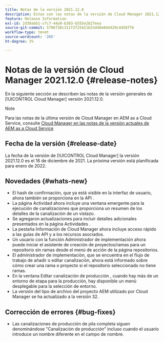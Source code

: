 ```yaml
---
title: Notas de la versión 2021.12.0
description: Estas son las notas de la versión de Cloud Manager 2021.12.0.
feature: Release Information
exl-id: 2d38abb1-cfc7-44a9-b303-b555e2827eea
source-git-commit: 5796f30c311f2f25421b53d40e0d4429c4458ff6
workflow-type: tm+mt
source-wordcount: '265'
ht-degree: 3%

---
```


# Notas de la versión de Cloud Manager 2021.12.0 {#release-notes}

En la siguiente sección se describen las notas de la versión generales de [!UICONTROL Cloud Manager] versión 2021.12.0.

>[!NOTE]
>
>Para las notas de la última versión de Cloud Manager en AEM as a Cloud Service, consulte [Cloud Manager en las notas de la versión actuales de AEM as a Cloud Service](https://experienceleague.adobe.com/docs/experience-manager-cloud-service/content/implementing/using-cloud-manager/release-notes-cloud-manager/release-notes-cm-current.html)

## Fecha de la versión {#release-date}

La fecha de la versión de [!UICONTROL Cloud Manager] la versión 2021.12.0 es el 16 de diciembre de 2021. La próxima versión está planificada para enero de 2022.

## Novedades {#whats-new}

* El hash de confirmación, que ya está visible en la interfaz de usuario, ahora también se proporciona en la API .
* La página Actividad ahora incluye una ventana emergente para la ejecución de canalizaciones que proporciona un resumen de los detalles de la canalización de un vistazo.
* Se agregaron actualizaciones para incluir detalles adicionales presentados en la página Actividades .
* La pestaña Información de Cloud Manager ahora incluye acceso rápido a las guías de API y a los recursos asociados.
* Un usuario con la función Administrador de implementación ahora puede iniciar el asistente de creación de proyectos/ramas para un repositorio sin ramas desde el menú de acción de la página repositorios.
* El administrador de implementación, que se encuentra en el flujo de trabajo de añadir o editar canalización, ahora está informado sobre cómo crear una rama o proyecto si el repositorio seleccionado no tiene ramas.
* En la ventana Editar canalización de producción , cuando hay más de un entorno de etapa para la producción, hay disponible un menú desplegable para la selección de entorno.
* La versión del tipo de archivo del proyecto AEM utilizado por Cloud Manager se ha actualizado a la versión 32.

## Corrección de errores {#bug-fixes}

* Las canalizaciones de producción de pila completa siguen denominándose &quot;Canalización de producción&quot; incluso cuando el usuario introduce un nombre diferente en el campo de nombre.
